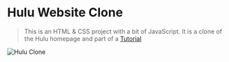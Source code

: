 # Hulu Website Clone

> This is an HTML & CSS project with a bit of JavaScript. It is a clone of the Hulu homepage and part of a [Tutorial](https://www.youtube.com/watch?v=9OVLaEjY-Rc)

![Hulu Clone](/img/homepage.png 'Hulu Clone')
